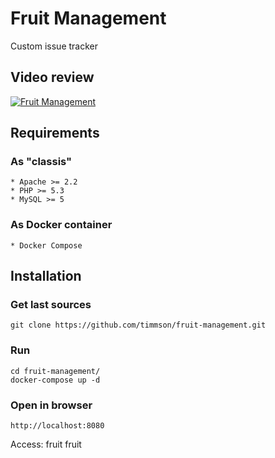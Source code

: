 # Fruit Management
Custom issue tracker

## Video review
[![Fruit Management ](http://img.youtube.com/vi/LGGKk6gk4lM/0.jpg)](https://www.youtube.com/watch?v=LGGKk6gk4lM "Fruit Management ")

## Requirements

### As "classis"
    * Apache >= 2.2
    * PHP >= 5.3
    * MySQL >= 5

### As Docker container
    * Docker Compose

## Installation

### Get last sources
```
git clone https://github.com/timmson/fruit-management.git 
```

### Run
```
cd fruit-management/
docker-compose up -d
```

### Open in browser
```
http://localhost:8080
```

Access: fruit fruit
